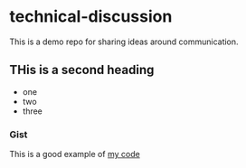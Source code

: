 # technical-discussion
This is a demo repo for sharing ideas around communication.


## THis is a second heading

* one
* two
* three

### Gist

This is a good example of [my code](https://gist.github.com/EPKok/fa6dbec1f81d9395bfc4a6628d16d157)
